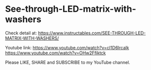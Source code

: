 # See-through-LED-matrix-with-washers

Check detail at: https://www.instructables.com/SEE-THROUGH-LED-MATRIX-WITH-WASHERS/

Youtube link:
https://www.youtube.com/watch?v=cI1D6lrcalk
https://www.youtube.com/watch?v=OHw2Ffiktck

Please LIKE, SHARE and SUBSCRIBE to my YouTube channel.

